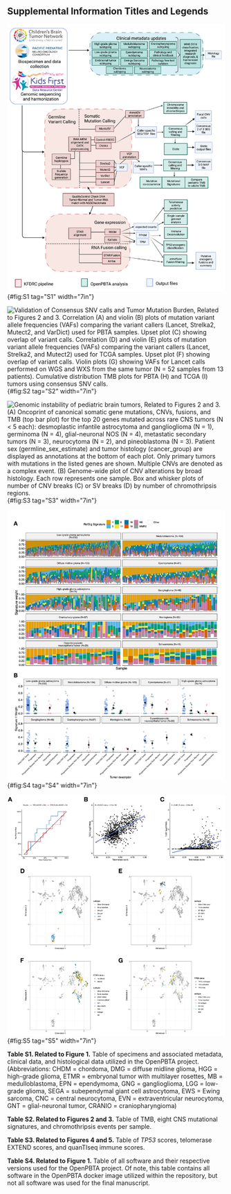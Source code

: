 ## Supplemental Information Titles and Legends

![**OpenPBTA Project Workflow, Related to Figure 1.** Biospecimens and data were collected by CBTN and PNOC. Genomic sequencing and harmonization (orange boxes) were performed by the Kids First Data Resource Center (KFDRC). Analyses in the green boxes were performed by contributors of the OpenPBTA project. Output files are denoted in blue. Figure created with BioRender.com.](https://raw.githubusercontent.com/AlexsLemonade/OpenPBTA-analysis/f0ff05e2b0e69d63733030b57088f34737d9f8d4/figures/pngs/figureS1.png?sanitize=true){#fig:S1 tag="S1" width="7in"}

![**Validation of Consensus SNV calls and Tumor Mutation Burden, Related to Figures 2 and 3.** Correlation (A) and violin (B) plots of mutation variant allele frequencies (VAFs) comparing the variant callers (Lancet, Strelka2, Mutect2, and VarDict) used for PBTA samples. Upset plot (C) showing overlap of variant calls. Correlation (D) and violin (E) plots of mutation variant allele frequencies (VAFs) comparing the variant callers (Lancet, Strelka2, and Mutect2) used for TCGA samples. Upset plot (F) showing overlap of variant calls. Violin plots (G) showing VAFs for Lancet calls performed on WGS and WXS from the same tumor (N = 52 samples from 13 patients). Cumulative distribution TMB plots for PBTA (H) and TCGA (I) tumors using consensus SNV calls.](https://raw.githubusercontent.com/AlexsLemonade/OpenPBTA-analysis/f0ff05e2b0e69d63733030b57088f34737d9f8d4/figures/pngs/figureS2.png?sanitize=true){#fig:S2 tag="S2" width="7in"}

![**Genomic instability of pediatric brain tumors, Related to Figures 2 and 3.** (A) Oncoprint of canonical somatic gene mutations, CNVs, fusions, and TMB (top bar plot) for the top 20 genes mutated across rare CNS tumors (N < 5 each): desmoplastic infantile astrocytoma and ganglioglioma (N = 1), germinoma (N = 4), glial-neuronal NOS (N = 4), metastatic secondary tumors (N = 3), neurocytoma (N = 2), and pineoblastoma (N = 3). Patient sex (`germline_sex_estimate`) and tumor histology (`cancer_group`) are displayed as annotations at the bottom of each plot. Only primary tumors with mutations in the listed genes are shown. Multiple CNVs are denoted as a complex event. (B) Genome-wide plot of CNV alterations by broad histology. Each row represents one sample. Box and whisker plots of number of CNV breaks (C) or SV breaks (D) by number of chromothripsis regions.](https://raw.githubusercontent.com/AlexsLemonade/OpenPBTA-analysis/f0ff05e2b0e69d63733030b57088f34737d9f8d4/figures/pngs/figureS3.png?sanitize=true){#fig:S3 tag="S3" width="7in"}

![**Related to Figure 3.** (A) Sample-specific RefSig signature weights across cancer groups ordered by decreasing Signature 1 exposure. (B) Proportion of Signature 1 plotted by phase of therapy for each cancer group.](https://raw.githubusercontent.com/AlexsLemonade/OpenPBTA-analysis/f0ff05e2b0e69d63733030b57088f34737d9f8d4/figures/pngs/figureS4.png?sanitize=true){#fig:S4 tag="S4" width="7in"}

![**Related to Figure 4**. (A) Receiver Operating Characteristic for _TP53_ classifier run on FPKM of poly-A RNA-Seq samples. Correlation plots for telomerase scores (EXTEND) with RNA expression of _TERT_ (B) and _TERC_ (C).First two dimensions from UMAP of sample transcriptome data with points colored by `molecular_subtype` for medulloblastoma (D), ependymoma (E), low-grade glioma (F), and high-grade diffuse astrocytic tumors (G).](https://raw.githubusercontent.com/AlexsLemonade/OpenPBTA-analysis/f0ff05e2b0e69d63733030b57088f34737d9f8d4/figures/pngs/figureS5.png?sanitize=true){#fig:S5 tag="S5" width="7in"}

**Table S1. Related to Figure 1.** 
Table of specimens and associated metadata, clinical data, and histological data utilized in the OpenPBTA project.
(Abbreviations: CHDM = chordoma, DMG = diffuse midline glioma, HGG = high-grade glioma, ETMR = embryonal tumor with multilayer rosettes, MB = medulloblastoma, EPN = ependymoma, GNG = ganglioglioma, LGG = low-grade glioma, SEGA = subependymal giant cell astrocytoma, EWS = Ewing sarcoma, CNC = central neurocytoma, EVN = extraventricular neurocytoma, GNT = glial-neuronal tumor, CRANIO = craniopharyngioma)

**Table S2. Related to Figures 2 and 3.** 
Table of TMB, eight CNS mutational signatures, and chromothripsis events per sample.

**Table S3. Related to Figures 4 and 5.** Table of _TP53_ scores, telomerase EXTEND scores, and quanTIseq immune scores.

**Table S4. Related to Figure 1.** Table of all software and their respective versions used for the OpenPBTA project. Of note, this table contains all software in the OpenPBTA docker image utilized within the repository, but not all software was used for the final manuscript.


